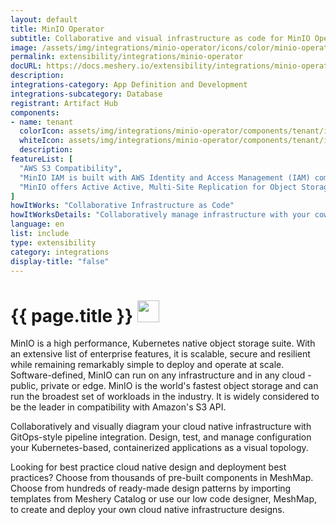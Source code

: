 ```yaml
---
layout: default
title: MinIO Operator
subtitle: Collaborative and visual infrastructure as code for MinIO Operator
image: /assets/img/integrations/minio-operator/icons/color/minio-operator-color.svg
permalink: extensibility/integrations/minio-operator
docURL: https://docs.meshery.io/extensibility/integrations/minio-operator
description: 
integrations-category: App Definition and Development
integrations-subcategory: Database
registrant: Artifact Hub
components: 
- name: tenant
  colorIcon: assets/img/integrations/minio-operator/components/tenant/icons/color/tenant-color.svg
  whiteIcon: assets/img/integrations/minio-operator/components/tenant/icons/white/tenant-white.svg
  description: 
featureList: [
  "AWS S3 Compatibility",
  "MinIO IAM is built with AWS Identity and Access Management (IAM) compatibility at its core and presents that framework to applications and users no matter the environment.",
  "MinIO offers Active Active, Multi-Site Replication for Object Storage is a key requirement for mission-critical production environments."
]
howItWorks: "Collaborative Infrastructure as Code"
howItWorksDetails: "Collaboratively manage infrastructure with your coworkers synchronously sharing the same designs."
language: en
list: include
type: extensibility
category: integrations
display-title: "false"
---
```

<h1>{{ page.title }} <img src="{{ page.image }}" style="width: 35px; height: 35px;" /></h1>

<p>
MinIO is a high performance, Kubernetes native object storage suite. With an extensive list of enterprise features, it is scalable, secure and resilient while remaining remarkably simple to deploy and operate at scale. Software-defined, MinIO can run on any infrastructure and in any cloud - public, private or edge. MinIO is the world's fastest object storage and can run the broadest set of workloads in the industry. It is widely considered to be the leader in compatibility with Amazon's S3 API.
</p>
<p>
    Collaboratively and visually diagram your cloud native infrastructure with GitOps-style pipeline integration. Design, test, and manage configuration your Kubernetes-based, containerized applications as a visual topology.
</p>
<p>
    Looking for best practice cloud native design and deployment best practices? Choose from thousands of pre-built components in MeshMap. Choose from hundreds of ready-made design patterns by importing templates from Meshery Catalog or use our low code designer, MeshMap, to create and deploy your own cloud native infrastructure designs.
</p>
